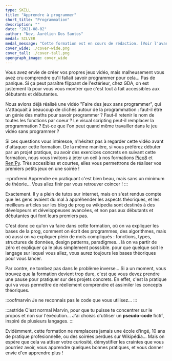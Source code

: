 ```yaml
---
type: SKILL
title: "Apprendre à programmer"
short_title: "Programmation"
description: ""
date: "2021-08-02"
author: "Nev, Aurélien Dos Santos"
medal: SILVER
medal_message: "Cette formation est en cours de rédaction. [Voir l'avancement]"
cover_wide: ./cover-wide.png
cover_tall: ./cover-tall.png
opengraph_image: cover_wide
---
```


Vous avez envie de créer vos propres jeux vidéo, mais malheusement vous avez cru comprendre qu'il fallait savoir programmer pour cela... Pas de panique. Si ça peut paraître flippant de l'extérieur, chez GDA, on est justement là pour vous vous montrer que c'est tout à fait accessibles aux débutants et débutantes.

Nous avions déjà réalisé une vidéo "Faire des jeux sans programmer", qui s'attaquait à beaucoup de clichés autour de la programmation : faut-il être un génie des maths pour savoir programmer ? Faut-il retenir le nom de toutes les fonctions par coeur ? Le visual scripting peut-il remplacer la programmation ? Est-ce que l'on peut quand même travailler dans le jeu vidéo sans programmer ? 

Si ces questions vous intéresse, n'hésitez pas à regarder cette vidéo avant d'attaquer cette formation. De la même manière, si vous préférez débuter par un projet pratique, ou avoir des exercices concrets en suivant cette formation, nous vous invitons à jeter un oeil à nos formations [Pico8](https://fairedesjeux.fr/pico-8/) et [Ren'Py](https://fairedesjeux.fr/renpy/). Très accesibles et courtes, elles vous permettrons de réaliser vos premiers petits jeux en une soirée !

:::profremi
Apprendre en pratiquant c'est bien beau, mais sans un minimum de théorie... Vous allez finir par vous retrouver coincer !
:::

Exactement. Il y a plein de tutos sur internet, mais on s'est rendus compte que les gens avaient du mal à appréhender les aspects théoriques, et les meilleurs articles sur les blog de prog ou wikipedia sont destinés à des dévelopeurs et développeuses avancées, et non pas aux débutants et débutantes qui font leurs premiers pas.

C'est donc ce qu'on va faire dans cette formation, où on va expliquer les bases de la prog, comment on écrit des programmes, des algorithmes, mais où aussi on va expliquer plein de mots compliqués : fonctions, types, structures de données, design patterns, paradigmes... là on va partir de zéro et expliquer ça  le plus simplement posssible. pour que quelque soit le langage sur lequel vous allez, vous aurez toujours les bases théoriques pour vous lancer.

Par contre, ne tombez pas dans le problème inverse... Si a un moment, vous trouvez que la formation devient trop dure, c'est que vous devez prendre une pause pour pratiquer sur des projets concrets. En effet, c'est la pratique qui va vous permettre de réellement comprendre et assimiler les concepts théoriques.

:::oofmarvin
Je ne reconnais pas le code que vous utilisez...
:::

:::astride
C'est normal Marvin, pour que tu puisse te concentrer sur le propos et non sur l'éxécution... J'ai choisis d'utiliser un **pseudo-code** fictif, inspiré de plusieurs langages.
:::

Evidémment, cette formation ne remplacera jamais une école d'ingé, 10 ans de pratique profesionnelle, ou des soirées perdues sur Wikipédia... Mais on espère que cela va attiser votre curiosité, démystifier les craintes que vous pourriez avoir, vous apprendre quelques bonnes pratiques, et vous donner envie d'en apprendre plus !
